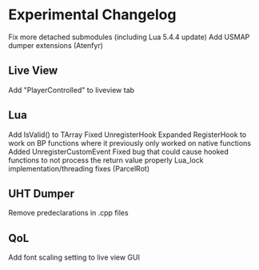 # Experimental Changelog
Fix more detached submodules (including Lua 5.4.4 update)
Add USMAP dumper extensions (Atenfyr)

## Live View
Add "PlayerControlled" to liveview tab

## Lua
Add IsValid() to TArray
Fixed UnregisterHook
Expanded RegisterHook to work on BP functions where it previously only worked on native functions
Added UnregisterCustomEvent
Fixed bug that could cause hooked functions to not process the return value properly
Lua_lock implementation/threading fixes (ParcelRot)

## UHT Dumper
Remove predeclarations in .cpp files

## QoL
Add font scaling setting to live view GUI